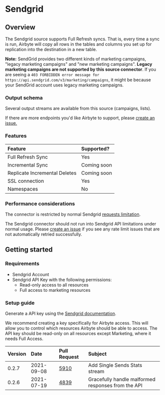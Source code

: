 # Sendgrid

## Overview

The Sendgrid source supports Full Refresh syncs. That is, every time a sync is run, Airbyte will copy all rows in the tables and columns you set up for replication into the destination in a new table.

**Note:** SendGrid provides two different kinds of marketing campaigns, "legacy marketing campaigns" and "new marketing campaigns". **Legacy marketing campaigns are not supported by this source connector**. If you are seeing a `403 FORBIDDEN error message for https://api.sendgrid.com/v3/marketing/campaigns`, it might be because your SendGrid account uses legacy marketing campaigns.

### Output schema

Several output streams are available from this source \(campaigns, lists\).

If there are more endpoints you'd like Airbyte to support, please [create an issue.](https://github.com/airbytehq/airbyte/issues/new/choose)

### Features

| Feature | Supported? |
| :--- | :--- |
| Full Refresh Sync | Yes |
| Incremental Sync | Coming soon |
| Replicate Incremental Deletes | Coming soon |
| SSL connection | Yes |
| Namespaces | No |

### Performance considerations

The connector is restricted by normal Sendgrid [requests limitation](https://sendgrid.com/docs/API_Reference/Web_API_v3/How_To_Use_The_Web_API_v3/rate_limits.html).

The Sendgrid connector should not run into Sendgrid API limitations under normal usage. Please [create an issue](https://github.com/airbytehq/airbyte/issues) if you see any rate limit issues that are not automatically retried successfully.

## Getting started

### Requirements

* Sendgrid Account
* Sendgrid API Key with the following permissions:
  * Read-only access to all resources
  * Full access to marketing resources

### Setup guide

Generate a API key using the [Sendgrid documentation](https://sendgrid.com/docs/ui/account-and-settings/api-keys/#creating-an-api-key).

We recommend creating a key specifically for Airbyte access. This will allow you to control which resources Airbyte should be able to access. The API key should be read-only on all resources except Marketing, where it needs Full Access.

| Version | Date       | Pull Request | Subject |
| :------ | :--------  | :-----       | :------ |
| 0.2.7   | 2021-09-08 | [5910](https://github.com/airbytehq/airbyte/pull/5910) | Add Single Sends Stats stream |
| 0.2.6   | 2021-07-19 | [4839](https://github.com/airbytehq/airbyte/pull/4839) | Gracefully handle malformed responses from the API |
